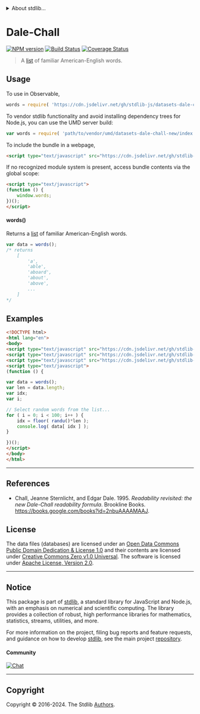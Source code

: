 <!--

@license Apache-2.0

Copyright (c) 2018 The Stdlib Authors.

Licensed under the Apache License, Version 2.0 (the "License");
you may not use this file except in compliance with the License.
You may obtain a copy of the License at

   http://www.apache.org/licenses/LICENSE-2.0

Unless required by applicable law or agreed to in writing, software
distributed under the License is distributed on an "AS IS" BASIS,
WITHOUT WARRANTIES OR CONDITIONS OF ANY KIND, either express or implied.
See the License for the specific language governing permissions and
limitations under the License.

-->


<details>
  <summary>
    About stdlib...
  </summary>
  <p>We believe in a future in which the web is a preferred environment for numerical computation. To help realize this future, we've built stdlib. stdlib is a standard library, with an emphasis on numerical and scientific computation, written in JavaScript (and C) for execution in browsers and in Node.js.</p>
  <p>The library is fully decomposable, being architected in such a way that you can swap out and mix and match APIs and functionality to cater to your exact preferences and use cases.</p>
  <p>When you use stdlib, you can be absolutely certain that you are using the most thorough, rigorous, well-written, studied, documented, tested, measured, and high-quality code out there.</p>
  <p>To join us in bringing numerical computing to the web, get started by checking us out on <a href="https://github.com/stdlib-js/stdlib">GitHub</a>, and please consider <a href="https://opencollective.com/stdlib">financially supporting stdlib</a>. We greatly appreciate your continued support!</p>
</details>

# Dale-Chall

[![NPM version][npm-image]][npm-url] [![Build Status][test-image]][test-url] [![Coverage Status][coverage-image]][coverage-url] <!-- [![dependencies][dependencies-image]][dependencies-url] -->

> A [list][@chall:1995a] of familiar American-English words.



<section class="usage">

## Usage

To use in Observable,

```javascript
words = require( 'https://cdn.jsdelivr.net/gh/stdlib-js/datasets-dale-chall-new@umd/browser.js' )
```

To vendor stdlib functionality and avoid installing dependency trees for Node.js, you can use the UMD server build:

```javascript
var words = require( 'path/to/vendor/umd/datasets-dale-chall-new/index.js' )
```

To include the bundle in a webpage,

```html
<script type="text/javascript" src="https://cdn.jsdelivr.net/gh/stdlib-js/datasets-dale-chall-new@umd/browser.js"></script>
```

If no recognized module system is present, access bundle contents via the global scope:

```html
<script type="text/javascript">
(function () {
    window.words;
})();
</script>
```

#### words()

Returns a [list][@chall:1995a] of familiar American-English words.

```javascript
var data = words();
/* returns
    [
        'a',
        'able',
        'aboard',
        'about',
        'above',
        ...
    ]
*/
```

</section>

<!-- /.usage -->

<section class="examples">

<!-- TODO: more creative example. -->

## Examples

<!-- eslint no-undef: "error" -->

```html
<!DOCTYPE html>
<html lang="en">
<body>
<script type="text/javascript" src="https://cdn.jsdelivr.net/gh/stdlib-js/math-base-special-floor@umd/browser.js"></script>
<script type="text/javascript" src="https://cdn.jsdelivr.net/gh/stdlib-js/random-base-randu@umd/browser.js"></script>
<script type="text/javascript" src="https://cdn.jsdelivr.net/gh/stdlib-js/datasets-dale-chall-new@umd/browser.js"></script>
<script type="text/javascript">
(function () {

var data = words();
var len = data.length;
var idx;
var i;

// Select random words from the list...
for ( i = 0; i < 100; i++ ) {
    idx = floor( randu()*len );
    console.log( data[ idx ] );
}

})();
</script>
</body>
</html>
```

</section>

<!-- /.examples -->



* * *

<section class="references">

## References

-   Chall, Jeanne Sternlicht, and Edgar Dale. 1995. _Readability revisited: the new Dale-Chall readability formula_. Brookline Books. <https://books.google.com/books?id=2nbuAAAAMAAJ>.

</section>

<!-- /.references -->

<!-- <license> -->

## License

The data files (databases) are licensed under an [Open Data Commons Public Domain Dedication & License 1.0][pddl-1.0] and their contents are licensed under [Creative Commons Zero v1.0 Universal][cc0]. The software is licensed under [Apache License, Version 2.0][apache-license].

<!-- </license> -->

<!-- Section for related `stdlib` packages. Do not manually edit this section, as it is automatically populated. -->

<section class="related">

</section>

<!-- /.related -->

<!-- Section for all links. Make sure to keep an empty line after the `section` element and another before the `/section` close. -->


<section class="main-repo" >

* * *

## Notice

This package is part of [stdlib][stdlib], a standard library for JavaScript and Node.js, with an emphasis on numerical and scientific computing. The library provides a collection of robust, high performance libraries for mathematics, statistics, streams, utilities, and more.

For more information on the project, filing bug reports and feature requests, and guidance on how to develop [stdlib][stdlib], see the main project [repository][stdlib].

#### Community

[![Chat][chat-image]][chat-url]

---

## Copyright

Copyright &copy; 2016-2024. The Stdlib [Authors][stdlib-authors].

</section>

<!-- /.stdlib -->

<!-- Section for all links. Make sure to keep an empty line after the `section` element and another before the `/section` close. -->

<section class="links">

[npm-image]: http://img.shields.io/npm/v/@stdlib/datasets-dale-chall-new.svg
[npm-url]: https://npmjs.org/package/@stdlib/datasets-dale-chall-new

[test-image]: https://github.com/stdlib-js/datasets-dale-chall-new/actions/workflows/test.yml/badge.svg?branch=main
[test-url]: https://github.com/stdlib-js/datasets-dale-chall-new/actions/workflows/test.yml?query=branch:main

[coverage-image]: https://img.shields.io/codecov/c/github/stdlib-js/datasets-dale-chall-new/main.svg
[coverage-url]: https://codecov.io/github/stdlib-js/datasets-dale-chall-new?branch=main

<!--

[dependencies-image]: https://img.shields.io/david/stdlib-js/datasets-dale-chall-new.svg
[dependencies-url]: https://david-dm.org/stdlib-js/datasets-dale-chall-new/main

-->

[chat-image]: https://img.shields.io/gitter/room/stdlib-js/stdlib.svg
[chat-url]: https://app.gitter.im/#/room/#stdlib-js_stdlib:gitter.im

[stdlib]: https://github.com/stdlib-js/stdlib

[stdlib-authors]: https://github.com/stdlib-js/stdlib/graphs/contributors

[cli-section]: https://github.com/stdlib-js/datasets-dale-chall-new#cli
[cli-url]: https://github.com/stdlib-js/datasets-dale-chall-new/tree/cli
[@stdlib/datasets-dale-chall-new]: https://github.com/stdlib-js/datasets-dale-chall-new/tree/main

[umd]: https://github.com/umdjs/umd
[es-module]: https://developer.mozilla.org/en-US/docs/Web/JavaScript/Guide/Modules

[deno-url]: https://github.com/stdlib-js/datasets-dale-chall-new/tree/deno
[umd-url]: https://github.com/stdlib-js/datasets-dale-chall-new/tree/umd
[esm-url]: https://github.com/stdlib-js/datasets-dale-chall-new/tree/esm
[branches-url]: https://github.com/stdlib-js/datasets-dale-chall-new/blob/main/branches.md

[pddl-1.0]: http://opendatacommons.org/licenses/pddl/1.0/

[cc0]: https://creativecommons.org/publicdomain/zero/1.0

[apache-license]: https://www.apache.org/licenses/LICENSE-2.0

[@chall:1995a]: https://books.google.com/books?id=2nbuAAAAMAAJ

</section>

<!-- /.links -->

